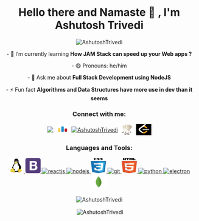 <h1 align="center">Hello there and Namaste 🙏 , I'm Ashutosh Trivedi</h1>

<p align="center"> <img src="https://komarev.com/ghpvc/?username=code-ashutosh" alt="AshutoshTrivedi" /> </p>
<p align ="center">
 - 🌱 I’m currently learning <b>How JAM Stack can speed up your Web apps ? </b></p>
 <p align ="center">- 😄 Pronouns: he/him</p>

<!-- - 👨‍💻 All of my projects are available at   -->

<p align ="center">- 💬 Ask me about <b>Full Stack Development using NodeJS</b></p>

<p align ="center">- ⚡ Fun fact <b>Algorithms and Data Structures have more use in dev than it seems</b>
</p>
<p align="center">
<h3 align="center">Connect with me:</h3>
<p align="center">
<a href="mailto:in.ashutoshtrivedi@gmail.com" target="blank"><img align="center" src ="https://img.icons8.com/nolan/64/email.png" ></a>
<a href="https://codeforces.com/profile/anshu_" target="blank"><img align="center" src="./codeforces-logo.png" alt="AshutoshTrivedi" height="30" width="40" /></a>
<a href="https://linkedin.com/in/ashutosh-trivedi-b96592192" target="blank"><img align="center" src="https://cdn.worldvectorlogo.com/logos/linkedin-icon.svg" alt="AshutoshTrivedi" height="30" width="40" /></a>
<a href="https://www.codechef.com/users/anshu_" target="blank"><img align="center" src="./codechef-logo.jpg" alt="anshu_" height="30" width="40" /></a>
<a href="https://leetcode.com/AshutoshTrivedi/" target="blank"><img align="center" src="./leetcode-log.png" alt="AshutoshTrivedi" height="30" width="40" /></a>
</p>
</p>

<h3 align="center">Languages and Tools:</h3>
<p align="center"> 
<a href="https://www.linux.org" target="_blank"> <img src="./linux-tux.svg" alt="linux" width="40" height="40"/> </a>
 <a href="https://getbootstrap.com" target="_blank"> <img src="./bootstrap-4.svg" alt="bootstrap" width="40" height="40"/> </a>
<a href="https://reactjs.org/" target="_blank"> <img src="https://www.vectorlogo.zone/logos/reactjs/reactjs-icon.svg" alt="reactjs" width="40" height="40"/> </a> 
<a href="https://nodejs.org/" target="_blank"> <img src="https://www.vectorlogo.zone/logos/nodejs/nodejs-icon.svg" alt="nodejs" width="40" height="40"/> </a> 
<a href="https://www.w3schools.com/css/" target="_blank"> <img src="./css-5.svg" alt="css3" width="40" height="40"/> </a>
<a href="https://git-scm.com/" target="_blank"> <img src="https://www.vectorlogo.zone/logos/git-scm/git-scm-icon.svg" alt="git" width="40" height="40"/> </a> 
<a href="https://www.w3.org/html/" target="_blank"> <img src="./html5.svg" alt="html5" width="40" height="40"/> </a> <a href="https://www.python.org" target="_blank"> <img src="https://upload.wikimedia.org/wikipedia/commons/thumb/c/c3/Python-logo-notext.svg/110px-Python-logo-notext.svg.png" alt="python" width="40" height="40"/> </a> <a href="https://www.electronjs.org/" target="_blank"> <img src="https://www.vectorlogo.zone/logos/electronjs/electronjs-icon.svg" alt="electron" width="40" height="40"/> </a> <a href="https://www.mongodb.com"><img src="./mongodb-icon-1.svg" alt="mongodb" width="40" height="40"/></a>
 </p>

<p align="center"><img align="center" src="https://github-readme-stats.vercel.app/api/top-langs/?username=code-ashutosh&layout=compact" alt="AshutoshTrivedi" /></p>

<p align="center">&nbsp;<img align="center" src="https://github-readme-stats.vercel.app/api?username=code-ashutosh&show_icons=true" alt="AshutoshTrivedi" /></p>
<!--
**AshutoshTrivedi/AshutoshTrivedi** is a ✨ _special_ ✨ repository because its `README.md` (this file) appears on your GitHub profile.
Here are some ideas to get you started:
- 🔭 I’m currently working on ...
- 🌱 I’m currently learning ...
- 👯 I’m looking to collaborate on ...
- 🤔 I’m looking for help with ...
- 💬 Ask me about ...
- 📫 How to reach me: ...
- 😄 Pronouns: ...
- ⚡ Fun fact: ...
-->
